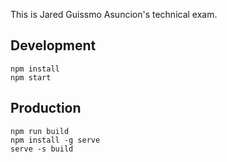 This is Jared Guissmo Asuncion's technical exam.

## Development

```
npm install
npm start
```

## Production

```
npm run build
npm install -g serve
serve -s build
```
